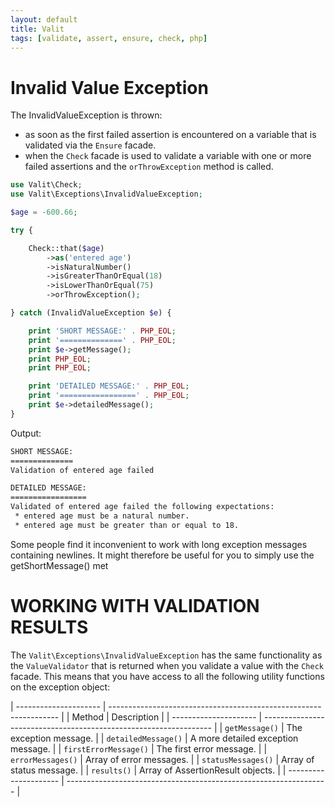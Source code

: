 ```yaml
---
layout: default
title: Valit
tags: [validate, assert, ensure, check, php]
---
```


Invalid Value Exception
=======================

The InvalidValueException is thrown:

- as soon as the first failed assertion is encountered on a variable that is validated via
  the `Ensure` facade.
- when the `Check` facade is used to validate a variable with one or more failed assertions
  and the `orThrowException` method is called.


```php
use Valit\Check;
use Valit\Exceptions\InvalidValueException;

$age = -600.66;

try {

    Check::that($age)
        ->as('entered age')
        ->isNaturalNumber()
        ->isGreaterThanOrEqual(18)
        ->isLowerThanOrEqual(75)
        ->orThrowException();

} catch (InvalidValueException $e) {

    print 'SHORT MESSAGE:' . PHP_EOL;
    print '==============' . PHP_EOL;
    print $e->getMessage();
    print PHP_EOL;
    print PHP_EOL;

    print 'DETAILED MESSAGE:' . PHP_EOL;
    print '=================' . PHP_EOL;
    print $e->detailedMessage();
}
```

Output:

```txt
SHORT MESSAGE:
==============
Validation of entered age failed

DETAILED MESSAGE:
=================
Validated of entered age failed the following expectations:
 * entered age must be a natural number.
 * entered age must be greater than or equal to 18.
```

Some people find it inconvenient to work with long exception messages
containing newlines. It might therefore be useful for you to simply
use the getShortMessage() met

WORKING WITH VALIDATION RESULTS
===============================

The `Valit\Exceptions\InvalidValueException` has the same
functionality as the `ValueValidator` that is returned
when you validate a value with the `Check` facade.
This means that you have access to all the following
utility functions on the exception object:

| --------------------- | ----------------------------------------------------------------- |
| Method                | Description                                                       |
| --------------------- | ----------------------------------------------------------------- |
| `getMessage()`        | The exception message.                                            |
| `detailedMessage()`   | A more detailed exception message.                                |
| `firstErrorMessage()` | The first error message.                                          |
| `errorMessages()`     | Array of error messages.                                          |
| `statusMessages()`    | Array of status message.                                          |
| `results()`           | Array of AssertionResult objects.                                 |
| --------------------- | ----------------------------------------------------------------- |
